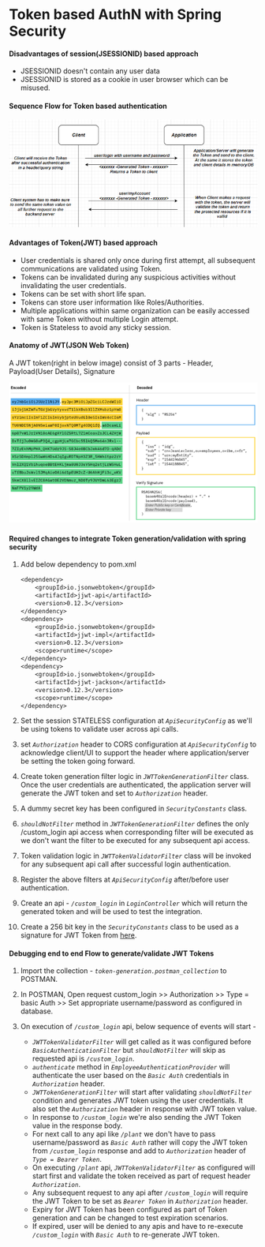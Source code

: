 # Token based AuthN with Spring Security 

#### Disadvantages of session(JSESSIONID) based approach 
 * JSESSIONID doesn't contain any user data
 * JSESSIONID is stored as a cookie in user browser which can be misused.
 
#### Sequence Flow for Token based authentication

  ![ScreenShot](/images/jwt-arch.PNG?raw=true)
  
#### Advantages of Token(JWT) based approach 
 * User credentials is shared only once during first attempt, all subsequent communications are validated using Token.
 * Tokens can be invalidated during any suspicious activities without invalidating the user credentials.
 * Tokens can be set with short life span.
 * Tokens can store user information like Roles/Authorities.
 * Multiple applications within same organization can be easily accessed with same Token without multiple Login attempt.
 * Token is Stateless to avoid any sticky session.
 
#### Anatomy of JWT(JSON Web Token) 
  A JWT token(right in below image) consist of 3 parts - Header, Payload(User Details), Signature
  
   ![ScreenShot](/images/jwt-anatomy.PNG?raw=true)



#### Required changes to integrate Token generation/validation with spring security

 1. Add below dependency to pom.xml
 
        <dependency>
 			<groupId>io.jsonwebtoken</groupId>
 			<artifactId>jjwt-api</artifactId>
 			<version>0.12.3</version>
 		</dependency>
 		<dependency>
 			<groupId>io.jsonwebtoken</groupId>
 			<artifactId>jjwt-impl</artifactId>
 			<version>0.12.3</version>
 			<scope>runtime</scope>
 		</dependency>
 		<dependency>
 			<groupId>io.jsonwebtoken</groupId>
 			<artifactId>jjwt-jackson</artifactId>
 			<version>0.12.3</version>
 			<scope>runtime</scope>
 		</dependency>
 		
 		
 2. Set the session STATELESS configuration at _`ApiSecurityConfig`_ as we'll be using tokens to validate user across api calls.
 3. set _`Authorization`_ header to CORS configuration at _`ApiSecurityConfig`_ to acknowledge client/UI to support the header where application/server be setting the token going forward.
 4. Create token generation filter logic in _`JWTTokenGenerationFilter`_ class. Once the user credentials are authenticated, the application server will generate the JWT token and set to _`Authorization`_ header. 
 5. A dummy secret key has been configured in _`SecurityConstants`_ class.
 6. _`shouldNotFilter`_ method in  _`JWTTokenGenerationFilter`_ defines the only /custom_login api access when corresponding filter will be executed as we don't want the filter to be executed for any subsequent api access.
 7. Token validation logic in _`JWTTokenValidatorFilter`_ class will be invoked for any subsequent api call after successful login authentication.
 5. Register the above filters at  _`ApiSecurityConfig`_  after/before user authentication.
 6. Create an api - _`/custom_login`_ in _`LoginController`_ which will return the generated token and will be used to test the integration.
 7. Create a 256 bit key in the _`SecurityConstants`_ class to be used as a signature for JWT Token from [here](https://acte.ltd/utils/randomkeygen).
 
 
 #### Debugging end to end Flow to generate/validate JWT Tokens
 
 1. Import the collection - _`token-generation.postman_collection`_ to POSTMAN.
 2. In POSTMAN, Open request custom_login >> Authorization >> Type = basic Auth >> Set appropriate username/password as configured in database.
 3. On execution of _`/custom_login`_ api, below sequence of events will start -
       
       - _`JWTTokenValidatorFilter`_ will get called as it was configured before _`BasicAuthenticationFilter`_ but _`shouldNotFilter`_  will skip as requested api is _`/custom_login`_.
       - _`authenticate`_ method in _`EmployeeAuthenticationProvider`_ will authenticate the user based on the _`Basic Auth`_ credentials in _`Authorization`_ header.
       - _`JWTTokenGenerationFilter`_ will start after validating _`shouldNotFilter`_ condition and generates JWT token using the user credentials. It also set the _`Authorization`_ header in response with JWT token value.
       - In response to _`/custom_login`_ we're also sending the JWT Token value in the response body.
       - For next call to any api like _`/plant`_ we don't have to pass username/password as _`Basic Auth`_ rather will copy the JWT token from _`/custom_login`_ response and add to _`Authorization`_ header of _`Type = Bearer Token`_.
       - On executing _`/plant`_ api, _`JWTTokenValidatorFilter`_ as configured will start first and validate the token received as part of request header _`Authorization`_. 
       - Any subsequent request to any api after _`/custom_login`_ will require the JWT Token to be set as _`Bearer Token`_ in _`Authorization`_ header.
       - Expiry for JWT Token has been configured as part of Token generation and can be changed to test expiration scenarios.
       - If expired, user will be denied to any apis and have to re-execute _`/custom_login`_ with _`Basic Auth`_ to re-generate JWT token.
       
 

